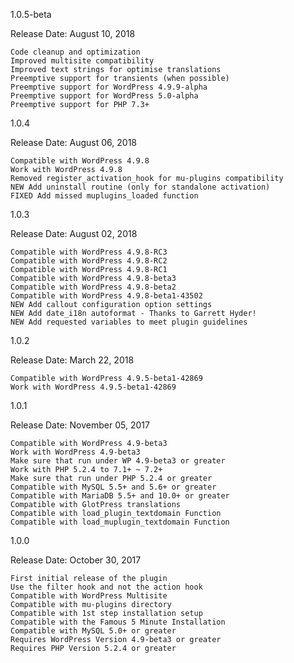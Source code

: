 1.0.5-beta

Release Date: August 10, 2018

    Code cleanup and optimization
    Improved multisite compatibility
    Improved text strings for optimise translations
    Preemptive support for transients (when possible)
    Preemptive support for WordPress 4.9.9-alpha
    Preemptive support for WordPress 5.0-alpha
    Preemptive support for PHP 7.3+

1.0.4

Release Date: August 06, 2018

    Compatible with WordPress 4.9.8
    Work with WordPress 4.9.8
    Removed register_activation_hook for mu-plugins compatibility
    NEW Add uninstall routine (only for standalone activation)
    FIXED Add missed muplugins_loaded function

1.0.3

Release Date: August 02, 2018

    Compatible with WordPress 4.9.8-RC3
    Compatible with WordPress 4.9.8-RC2
    Compatible with WordPress 4.9.8-RC1
    Compatible with WordPress 4.9.8-beta3
    Compatible with WordPress 4.9.8-beta2
    Compatible with WordPress 4.9.8-beta1-43502
    NEW Add callout configuration option settings
    NEW Add date_i18n autoformat - Thanks to Garrett Hyder!
    NEW Add requested variables to meet plugin guidelines

1.0.2

Release Date: March 22, 2018

    Compatible with WordPress 4.9.5-beta1-42869
    Work with WordPress 4.9.5-beta1-42869

1.0.1

Release Date: November 05, 2017

    Compatible with WordPress 4.9-beta3
    Work with WordPress 4.9-beta3
    Make sure that run under WP 4.9-beta3 or greater
    Work with PHP 5.2.4 to 7.1+ ~ 7.2+
    Make sure that run under PHP 5.2.4 or greater
    Compatible with MySQL 5.5+ and 5.6+ or greater
    Compatible with MariaDB 5.5+ and 10.0+ or greater
    Compatible with GlotPress translations
    Compatible with load_plugin_textdomain Function
    Compatible with load_muplugin_textdomain Function

1.0.0

Release Date: October 30, 2017

    First initial release of the plugin
    Use the filter hook and not the action hook
    Compatible with WordPress Multisite
    Compatible with mu-plugins directory
    Compatible with 1st step installation setup
    Compatible with the Famous 5 Minute Installation
    Compatible with MySQL 5.0+ or greater
    Requires WordPress Version 4.9-beta3 or greater
    Requires PHP Version 5.2.4 or greater
